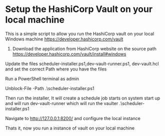 # Setup the HashiCorp Vault on your local machine

This is a simple script to allow you run the HashiCorp vault on your local Windows machine
https://developer.hashicorp.com/vault

1. Download the application from HashiCorp website on the source path
https://developer.hashicorp.com/vault/install#windows

Update the files scheduler-installer.ps1,dev-vault-runner.ps1, dev-vault.hcl and set the correct Path where you have the files

Run a PowerShell terminal as admin

Unblock-File -Path .\scheduler-installer.ps1

Then run the installer, It will create a schedule job starts on system start up and will run dev-vault-runner which will run the vaulter
.\scheduler-installer.ps1

Navigate to http://127.0.0.1:8200/ and configure the local instance

Thats it, now you run a instance of vault on your local machine



